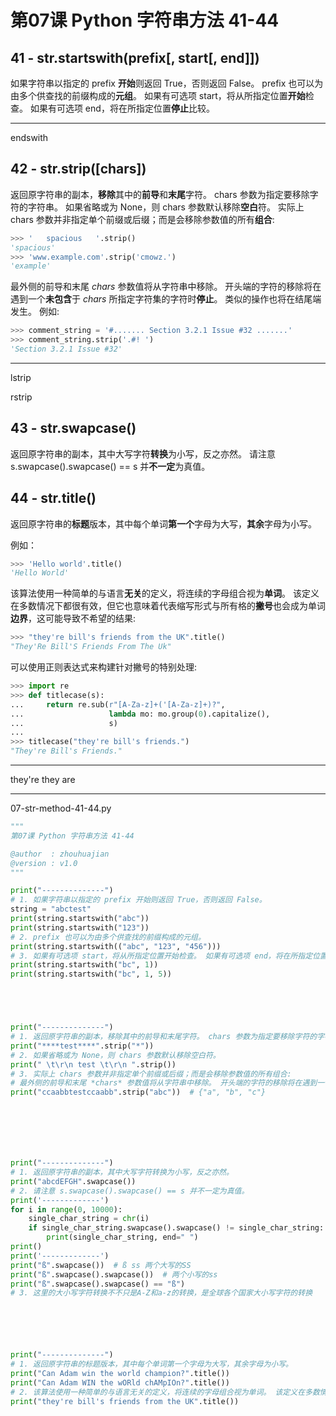 # 第07课 Python 字符串方法 41-44

## 41 - str.startswith(prefix[, start[, end]])

如果字符串以指定的 prefix **开始**则返回 True，否则返回 False。 prefix 也可以为由多个供查找的前缀构成的**元组**。 如果有可选项 start，将从所指定位置**开始**检查。 如果有可选项 end，将在所指定位置**停止**比较。

--------------

endswith

## 42 - str.strip([chars])

返回原字符串的副本，**移除**其中的**前导**和**末尾**字符。 chars 参数为指定要移除字符的字符串。 如果省略或为 None，则 chars 参数默认移除**空白**符。 实际上 chars 参数并非指定单个前缀或后缀；而是会移除参数值的所有**组合**:

```python
>>> '   spacious   '.strip()
'spacious'
>>> 'www.example.com'.strip('cmowz.')
'example'
```

最外侧的前导和末尾 *chars* 参数值将从字符串中移除。 开头端的字符的移除将在遇到一个**未包含**于 *chars* 所指定字符集的字符时**停止**。 类似的操作也将在结尾端发生。 例如:

```python
>>> comment_string = '#....... Section 3.2.1 Issue #32 .......'
>>> comment_string.strip('.#! ')
'Section 3.2.1 Issue #32'
```

-------------------

lstrip

rstrip

## 43 - str.swapcase()

返回原字符串的副本，其中大写字符**转换**为小写，反之亦然。 请注意 s.swapcase().swapcase() == s 并**不一定**为真值。

## 44 - str.title()

返回原字符串的**标题**版本，其中每个单词**第一个**字母为大写，**其余**字母为小写。

例如：

```python
>>> 'Hello world'.title()
'Hello World'
```

该算法使用一种简单的与语言**无关**的定义，将连续的字母组合视为**单词**。 该定义在多数情况下都很有效，但它也意味着代表缩写形式与所有格的**撇号**也会成为单词**边界**，这可能导致不希望的结果:

```python
>>> "they're bill's friends from the UK".title()
"They'Re Bill'S Friends From The Uk"
```

可以使用正则表达式来构建针对撇号的特别处理:

```python
>>> import re
>>> def titlecase(s):
...     return re.sub(r"[A-Za-z]+('[A-Za-z]+)?",
...                   lambda mo: mo.group(0).capitalize(),
...                   s)
...
>>> titlecase("they're bill's friends.")
"They're Bill's Friends."
```

----------------

they're  they are

------

07-str-method-41-44.py

```python
"""
第07课 Python 字符串方法 41-44

@author  : zhouhuajian
@version : v1.0
"""

print("--------------")
# 1. 如果字符串以指定的 prefix 开始则返回 True，否则返回 False。
string = "abctest"
print(string.startswith("abc"))
print(string.startswith("123"))
# 2. prefix 也可以为由多个供查找的前缀构成的元组。
print(string.startswith(("abc", "123", "456")))
# 3. 如果有可选项 start，将从所指定位置开始检查。 如果有可选项 end，将在所指定位置停止比较
print(string.startswith("bc", 1))
print(string.startswith("bc", 1, 5))





print("--------------")
# 1. 返回原字符串的副本，移除其中的前导和末尾字符。 chars 参数为指定要移除字符的字符串。
print("****test****".strip("*"))
# 2. 如果省略或为 None，则 chars 参数默认移除空白符。
print(" \t\r\n test \t\r\n ".strip())
# 3. 实际上 chars 参数并非指定单个前缀或后缀；而是会移除参数值的所有组合:
# 最外侧的前导和末尾 *chars* 参数值将从字符串中移除。 开头端的字符的移除将在遇到一个未包含于 *chars* 所指定字符集的字符时停止。 类似的操作也将在结尾端发生。 例如:
print("ccaabbtestccaabb".strip("abc"))  # {"a", "b", "c"}







print("--------------")
# 1. 返回原字符串的副本，其中大写字符转换为小写，反之亦然。
print("abcdEFGH".swapcase())
# 2. 请注意 s.swapcase().swapcase() == s 并不一定为真值。
print('-------------')
for i in range(0, 10000):
    single_char_string = chr(i)
    if single_char_string.swapcase().swapcase() != single_char_string:
        print(single_char_string, end=" ")
print()
print('-------------')
print("ß".swapcase())  # ß ss 两个大写的SS
print("ß".swapcase().swapcase())  # 两个小写的ss
print("ß".swapcase().swapcase() == "ß")
# 3. 这里的大小写字符转换不不只是A-Z和a-z的转换，是全球各个国家大小写字符的转换






print("--------------")
# 1. 返回原字符串的标题版本，其中每个单词第一个字母为大写，其余字母为小写。
print("Can Adam win the world champion?".title())
print("Can Adam WIN the wORld chAMpIOn?".title())
# 2. 该算法使用一种简单的与语言无关的定义，将连续的字母组合视为单词。 该定义在多数情况下都很有效，但它也意味着代表缩写形式与所有格的撇号也会成为单词边界，这可能导致不希望的结果:
print("they're bill's friends from the UK".title())


```

